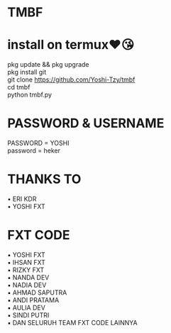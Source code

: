# TMBF      
# install on termux❤😘    

pkg update && pkg upgrade               
pkg install git                    
git clone https://github.com/Yoshi-Tzy/tmbf             
cd tmbf              
python tmbf.py     
# PASSWORD & USERNAME
PASSWORD = YOSHI             
password = heker          

# THANKS TO 
• ERI KDR           
• YOSHI FXT         

# FXT CODE
▪ YOSHI FXT        
▪ IHSAN FXT      
▪ RIZKY FXT      
▪ NANDA DEV      
▪ NADIA DEV       
▪ AHMAD SAPUTRA      
▪ ANDI PRATAMA        
▪ AULIA DEV      
▪ SINDI PUTRI       
▪ DAN SELURUH TEAM FXT CODE LAINNYA

